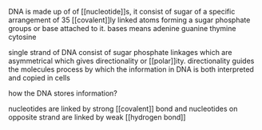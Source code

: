 


DNA is made up of of [[nucleotide]]s, it consist of sugar of a specific arrangement of 35 [[covalent]]ly linked atoms forming a sugar phosphate groups or base attached to it. bases means adenine guanine thymine cytosine 



single strand of DNA consist of sugar phosphate linkages which are asymmetrical which gives directionality or [[polar]]ity. directionality guides the molecules process by which the information in DNA is both interpreted and copied in cells

how the DNA stores information?

nucleotides are linked by strong [[covalent]] bond and nucleotides on opposite strand are linked by weak [[hydrogen bond]] 







